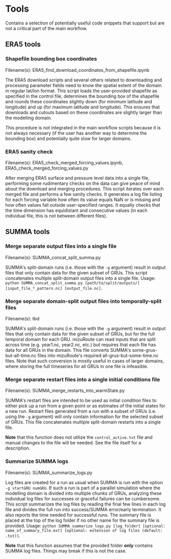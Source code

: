 # Tools
Contains a selection of potentially useful code snippets that support but are not a critical part of the main workflow.

## ERA5 tools
###  Shapefile bounding box coordinates
Filename(s): ERA5_find_download_coordinates_from_shapefile.ipynb

The ERA5 download scripts and several others related to downloading and processing parameter fields need to know the spatial extent of the domain in regular lat/lon format. This script loads the user-provided shapefile as specified in the control file, determines the bounding box of the shapefile and rounds these coordinates slightly down (for minimum latitude and longitude) and up (for maximum latitude and longitude). This ensures that downloads and cutouts based on these coordinates are slightly larger than the modelling domain.

This procedure is not integrated in the main workflow scripts because it is not always necessary (if the user has another way to determine the bounding box) and potentially quite slow for larger domains. 


### ERA5 sanity check
Filename(s): ERA5_check_merged_forcing_values.ipynb, ERA5_check_merged_forcing_values.py

After merging ERA5 surface and pressure level data into a single file, performing some rudimentary checks on the data can give peace of mind about the download and merging procedures. This script iterates over each merged file and performs a few sanity checks. It generates a log file listing for each forcing variable how often its value equals NaN or is missing and how often values fall outside user-specified ranges. It equally checks that the time dimension has equidistant and consecutive values (in each individual file, this is not between different files).


## SUMMA tools

### Merge separate output files into a single file
Filename(s): SUMMA_concat_split_summa.py

SUMMA's split-domain runs (i.e. those with the `-g` argument) result in output files that only contain data for the given subset of GRUs. This script concatenates multiple split-domain output files into a single file. Usage: `python SUMMA_concat_split_summa.py [path/to/split/outputs/] [input_file_*_pattern.nc] [output_file.nc]`. 

### Merge separate domain-split output files into temporally-split files
Filename(s): tbd

SUMMA's split-domain runs (i.e. those with the `-g` argument) result in output files that only contain data for the given subset of GRUs, but for the full temporal domain for each GRU. mizuRoute can read inputs that are split across time (e.g. year1.nc, year2.nc, etc.) but requires that each file has data for all GRUs in the domain. This file converts SUMMA's some-grus-but-all-time.nc files into mizuRoute's required all-grus-but-some-time.nc files. Note that such conversion is mostly useful in cases of larger domains, where storing the full timeseries for all GRUs in one file is infeasible.



### Merge separate restart files into a single initial conditions file
Filename(s): SUMMA_merge_restarts_into_warmState.py

SUMMA's restart files are intended to be used as initial condition files to either pick up a run from a given point or as estimates of the initial states for a new run. Restart files generated from a run with a subset of GRUs (i.e. using the `-g` argument) will only contain information for the selected subset of GRUs. This file concatenates multiple split-domain restarts into a single file. 

**Note** that this function does not utilize the `control_active.txt` file and manual changes to the file will be needed. See the file itself for a description.


### Summarize SUMMA logs
Filename(s): SUMMA_summarize_logs.py

Log files are created for a run as usual when SUMMA is run with the option `-g startGRU numGRU`. If such a run is part of a parallel simulation where the modelling domain is divided into multiple chunks of GRUs, analyzing these individual log files for successes or graceful failures can be cumbersome. This script summarizes the log files by reading the final few lines in each log file and divides the full run into success/SUMMA error/early termination. It also reports the time needed for successful runs. The summary file is placed at the top of the log folder if no other name for the summary file is provided. Usage: `python SUMMA_summarize_logs.py [log_folder] [optional: name_of_summary_file.ext] [optional: extension of log files (default: .txt)]`. 

**Note** that this function assumes that the provided folder **only** contains SUMMA log files. Things may break if this is not the case. 
